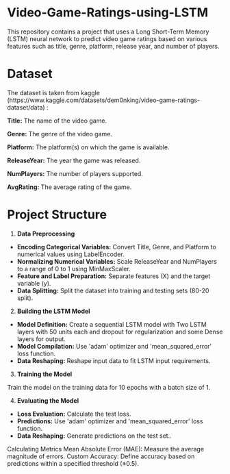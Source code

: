 # Video-Game-Ratings-using-LSTM
This repository contains a project that uses a Long Short-Term Memory (LSTM) neural network to predict video game ratings based on various features such as title, genre, platform, release year, and number of players.

# Dataset

<p>The dataset is taken from kaggle (https://www.kaggle.com/datasets/dem0nking/video-game-ratings-dataset/data) :</p>

<b>Title:</b> The name of the video game.

<b>Genre:</b> The genre of the video game.

<b>Platform:</b> The platform(s) on which the game is available.

<b>ReleaseYear:</b> The year the game was released.

<b>NumPlayers:</b> The number of players supported.

<b>AvgRating:</b> The average rating of the game.

# Project Structure

1. <b>Data Preprocessing</b>

<ul>
  <li><b>Encoding Categorical Variables:</b> Convert Title, Genre, and Platform to numerical values using LabelEncoder.</li>
  <li><b>Normalizing Numerical Variables:</b> Scale ReleaseYear and NumPlayers to a range of 0 to 1 using MinMaxScaler.</li>
  <li><b>Feature and Label Preparation:</b> Separate features (X) and the target variable (y).</li>
  <li><b>Data Splitting:</b> Split the dataset into training and testing sets (80-20 split).</li>
</ul>

2. <b>Building the LSTM Model</b>

<ul>
  <li><b>Model Definition:</b> Create a sequential LSTM model with Two LSTM layers with 50 units each and dropout for regularization and some Dense layers for output.</li>
  <li><b>Model Compilation:</b> Use 'adam' optimizer and 'mean_squared_error' loss function.</li>
  <li><b>Data Reshaping:</b> Reshape input data to fit LSTM input requirements.</li>
</ul>

3. <b>Training the Model</b>

 Train the model on the training data for 10 epochs with a batch size of 1.

4. <b>Evaluating the Model</b>

<ul>
  <li><b>Loss Evaluation:</b> Calculate the test loss.</li>
  <li><b>Predictions:</b> Use 'adam' optimizer and 'mean_squared_error' loss function.</li>
  <li><b>Data Reshaping:</b> Generate predictions on the test set..</li>
</ul>

Calculating Metrics
Mean Absolute Error (MAE): Measure the average magnitude of errors.
Custom Accuracy: Define accuracy based on predictions within a specified threshold (±0.5).
